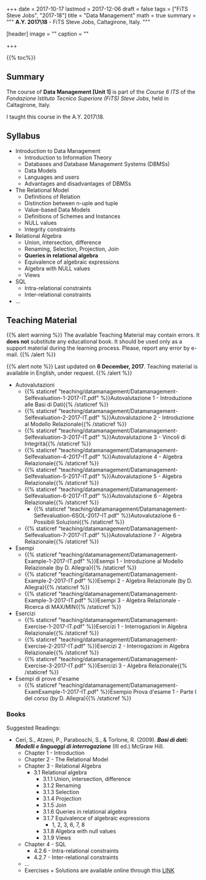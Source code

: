+++
date = 2017-10-17
lastmod = 2017-12-06
draft = false
tags = ["FiTS Steve Jobs", "2017-18"]
title = "Data Management"
math = true
summary = """
**A.Y. 2017\\18** - FiTS Steve Jobs, Caltagirone, Italy. 
"""

[header]
image = ""
caption = ""

+++

{{% toc%}}

## Summary

The course of **Data Management [Unit 1]** is part of the *Course 6 ITS* of the *Fondazione Istituto Tecnico Superiore (FiTS) Steve Jobs*, held in Caltagirone, Italy.

I taught this course in the A.Y. 2017\\18.

## Syllabus

* Introduction to Data Management
  * Introduction to Information Theory
  * Databases and Database Management Systems (DBMSs)
  * Data Models
  * Languages and users
  * Advantages and disadvantages of DBMSs
* The Relational Model
  * Definitions of Relation
  * Distinction between n-uple and tuple
  * Value-based Data Models
  * Definitions of Schemes and Instances
  * NULL values
  * Integrity constraints
* Relational Algebra
  * Union, intersection, difference
  * Renaming, Selection, Projection, Join
  * **Queries in relational algebra**
  * Equivalence of algebraic expressions
  * Algebra with NULL values
  * Views
* SQL
  * Intra-relational constraints
  * Inter-relational constraints
* ...

## Teaching Material

{{% alert warning %}}
The available Teaching Material may contain errors. It **does not** substitute any educational book. It should be used only as a support material during the learning process. Please, report any error by e-mail.
{{% /alert %}}

{{% alert note %}}
Last updated on **6 December, 2017**. Teaching material is available in English, under request.
{{% /alert %}}

* Autovalutazioni
  * {{% staticref "teaching/datamanagement/Datamanagement-Selfevaluation-1-2017-IT.pdf" %}}Autovalutazione 1 - Introduzione alle Basi di Dati{{% /staticref %}}
  * {{% staticref "teaching/datamanagement/Datamanagement-Selfevaluation-2-2017-IT.pdf" %}}Autovalutazione 2 - Introduzione al Modello Relazionale{{% /staticref %}}
  * {{% staticref "teaching/datamanagement/Datamanagement-Selfevaluation-3-2017-IT.pdf" %}}Autovalutazione 3 - Vincoli di Integrità{{% /staticref %}}
  * {{% staticref "teaching/datamanagement/Datamanagement-Selfevaluation-4-2017-IT.pdf" %}}Autovalutazione 4 - Algebra Relazionale{{% /staticref %}}
  * {{% staticref "teaching/datamanagement/Datamanagement-Selfevaluation-5-2017-IT.pdf" %}}Autovalutazione 5 - Algebra Relazionale{{% /staticref %}}
  * {{% staticref "teaching/datamanagement/Datamanagement-Selfevaluation-6-2017-IT.pdf" %}}Autovalutazione 6 - Algebra Relazionale{{% /staticref %}}
      * {{% staticref "teaching/datamanagement/Datamanagement-Selfevaluation-6SOL-2017-IT.pdf" %}}Autovalutazione 6 - Possibili Soluzioni{{% /staticref %}}
  * {{% staticref "teaching/datamanagement/Datamanagement-Selfevaluation-7-2017-IT.pdf" %}}Autovalutazione 7 - Algebra Relazionale{{% /staticref %}}
* Esempi
  * {{% staticref "teaching/datamanagement/Datamanagement-Example-1-2017-IT.pdf" %}}Esempi 1 - Introduzione al Modello Relazionale (by D. Allegra){{% /staticref %}}
  * {{% staticref "teaching/datamanagement/Datamanagement-Example-2-2017-IT.pdf" %}}Esempi 2 - Algebra Relazionale (by D. Allegra){{% /staticref %}}
  * {{% staticref "teaching/datamanagement/Datamanagement-Example-3-2017-IT.pdf" %}}Esempi 3 - Algebra Relazionale - Ricerca di MAX/MIN{{% /staticref %}}
* Esercizi
  * {{% staticref "teaching/datamanagement/Datamanagement-Exercise-1-2017-IT.pdf" %}}Esercizi 1 - Interrogazioni in Algebra Relazionale{{% /staticref %}}
  * {{% staticref "teaching/datamanagement/Datamanagement-Exercise-2-2017-IT.pdf" %}}Esercizi 2 - Interrogazioni in Algebra Relazionale{{% /staticref %}}
  * {{% staticref "teaching/datamanagement/Datamanagement-Exercise-3-2017-IT.pdf" %}}Esercizi 3 - Algebra Relazionale{{% /staticref %}}
* Esempi di prove d'esame
  * {{% staticref "teaching/datamanagement/Datamanagement-ExamExample-1-2017-IT.pdf" %}}Esempio Prova d'esame 1 - Parte I del corso (by D. Allegra){{% /staticref %}}

### Books

Suggested Readings:

* Ceri, S., Atzeni, P., Paraboschi, S., & Torlone, R. (2009). _**Basi di dati: Modelli e linguaggi di interrogazione**_ (III ed.) McGraw Hill.
  * Chapter 1 - Introduction
  * Chapter 2 - The Relational Model
  * Chapter 3 - Relational Algebra
      * 3.1 Relational algebra
          * 3.1.1 Union, intersection, difference
          * 3.1.2 Renaming
          * 3.1.3 Selection
          * 3.1.4 Projection
          * 3.1.5 Join
          * 3.1.6 Queries in relational algebra
          * 3.1.7 Equivalence of algebraic expressions
              * 1, 2, 3, 6, 7, 8
          * 3.1.8 Algebra with null values
          * 3.1.9 Views
  * Chapter 4 - SQL
      * 4.2.6 - Intra-relational constraints
      * 4.2.7 - Inter-relational constraints
  * ...
  * Exercises + Solutions are available online through this [LINK](http://www.ateneonline.it/atzeni3e/areastudenti.asp)